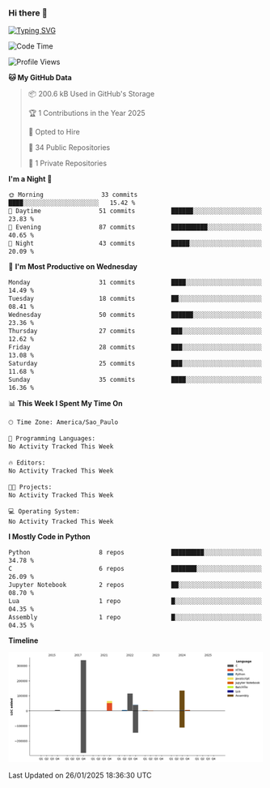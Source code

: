 ### Hi there 👋

<a href="https://git.io/typing-svg"><img src="https://readme-typing-svg.herokuapp.com?font=Fira+Code&duration=2000&pause=100&center=true&vCenter=true&multiline=true&width=720&height=175&lines=Gui's+are+a+lie%2C+they+are+just+front-ends+to+the+shell.;Through+the+shell%2C+I+gain+sudo.;Through+sudo%2C+I+gain+power.;Through+power%2C+I+gain+root.;Through+root%2C+my+chains+are+broken.;uid%3D0+shall+free+me...." alt="Typing SVG" /></a>


<!--START_SECTION:waka-->
![Code Time](http://img.shields.io/badge/Code%20Time-1%2C018%20hrs%2017%20mins-blue)

![Profile Views](http://img.shields.io/badge/Profile%20Views-0-blue)

**🐱 My GitHub Data** 

> 📦 200.6 kB Used in GitHub's Storage 
 > 
> 🏆 1 Contributions in the Year 2025
 > 
> 💼 Opted to Hire
 > 
> 📜 34 Public Repositories 
 > 
> 🔑 1 Private Repositories 
 > 
**I'm a Night 🦉** 

```text
🌞 Morning                33 commits          ████░░░░░░░░░░░░░░░░░░░░░   15.42 % 
🌆 Daytime                51 commits          ██████░░░░░░░░░░░░░░░░░░░   23.83 % 
🌃 Evening                87 commits          ██████████░░░░░░░░░░░░░░░   40.65 % 
🌙 Night                  43 commits          █████░░░░░░░░░░░░░░░░░░░░   20.09 % 
```
📅 **I'm Most Productive on Wednesday** 

```text
Monday                   31 commits          ████░░░░░░░░░░░░░░░░░░░░░   14.49 % 
Tuesday                  18 commits          ██░░░░░░░░░░░░░░░░░░░░░░░   08.41 % 
Wednesday                50 commits          ██████░░░░░░░░░░░░░░░░░░░   23.36 % 
Thursday                 27 commits          ███░░░░░░░░░░░░░░░░░░░░░░   12.62 % 
Friday                   28 commits          ███░░░░░░░░░░░░░░░░░░░░░░   13.08 % 
Saturday                 25 commits          ███░░░░░░░░░░░░░░░░░░░░░░   11.68 % 
Sunday                   35 commits          ████░░░░░░░░░░░░░░░░░░░░░   16.36 % 
```


📊 **This Week I Spent My Time On** 

```text
🕑︎ Time Zone: America/Sao_Paulo

💬 Programming Languages: 
No Activity Tracked This Week

🔥 Editors: 
No Activity Tracked This Week

🐱‍💻 Projects: 
No Activity Tracked This Week

💻 Operating System: 
No Activity Tracked This Week
```

**I Mostly Code in Python** 

```text
Python                   8 repos             █████████░░░░░░░░░░░░░░░░   34.78 % 
C                        6 repos             ███████░░░░░░░░░░░░░░░░░░   26.09 % 
Jupyter Notebook         2 repos             ██░░░░░░░░░░░░░░░░░░░░░░░   08.70 % 
Lua                      1 repo              █░░░░░░░░░░░░░░░░░░░░░░░░   04.35 % 
Assembly                 1 repo              █░░░░░░░░░░░░░░░░░░░░░░░░   04.35 % 
```



**Timeline**

![Lines of Code chart](https://raw.githubusercontent.com/Gedankenn/Gedankenn/main/assets/bar_graph.png)


 Last Updated on 26/01/2025 18:36:30 UTC
<!--END_SECTION:waka-->
